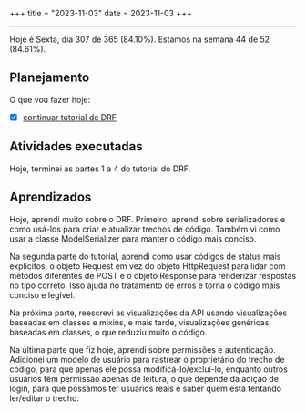 +++
title = "2023-11-03"
date = 2023-11-03
+++

---

Hoje é Sexta, dia 307 de 365 (84.10%). Estamos na semana 44 de 52 (84.61%).

## Planejamento

O que vou fazer hoje:  

- [x] [continuar tutorial de DRF](https://github.com/encode/django-rest-framework/tree/master/docs/tutorial)

## Atividades executadas

Hoje, terminei as partes 1 a 4 do tutorial do DRF.

## Aprendizados

Hoje, aprendi muito sobre o DRF. Primeiro, aprendi sobre serializadores e como usá-los para criar e atualizar trechos de código. Também vi como usar a classe ModelSerializer para manter o código mais conciso.

Na segunda parte do tutorial, aprendi como usar códigos de status mais explícitos, o objeto Request em vez do objeto HttpRequest para lidar com métodos diferentes de POST e o objeto Response para renderizar respostas no tipo correto. Isso ajuda no tratamento de erros e torna o código mais conciso e legível.

Na próxima parte, reescrevi as visualizações da API usando visualizações baseadas em classes e mixins, e mais tarde, visualizações genéricas baseadas em classes, o que reduziu muito o código.

Na última parte que fiz hoje, aprendi sobre permissões e autenticação. Adicionei um modelo de usuário para rastrear o proprietário do trecho de código, para que apenas ele possa modificá-lo/excluí-lo, enquanto outros usuários têm permissão apenas de leitura, o que depende da adição de login, para que possamos ter usuários reais e saber quem está tentando ler/editar o trecho.

